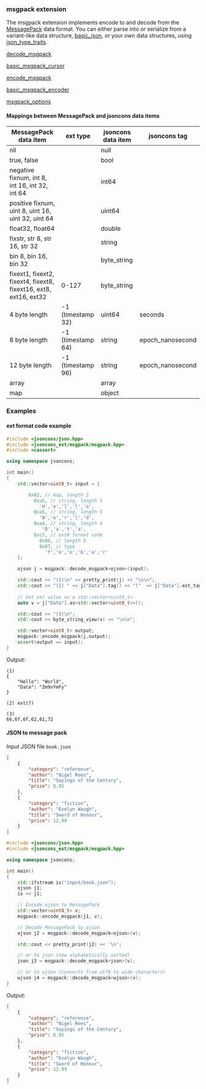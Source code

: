 ### msgpack extension

The msgpack extension implements encode to and decode from the [MessagePack](http://msgpack.org/index.html) data format.
You can either parse into or serialize from a variant-like data structure, [basic_json](../basic_json.md), or your own
data structures, using [json_type_traits](../json_type_traits.md).

[decode_msgpack](decode_msgpack.md)

[basic_msgpack_cursor](basic_msgpack_cursor.md)

[encode_msgpack](encode_msgpack.md)

[basic_msgpack_encoder](basic_msgpack_encoder.md)

[msgpack_options](msgpack_options.md)

#### Mappings between MessagePack and jsoncons data items

MessagePack data item                              |ext type | jsoncons data item|jsoncons tag  
-------------------------------------------------- |-----------------|---------------|------------------
 nil                                               |                  | null          |                  
 true, false                                     |                  | bool          |                  
 negative fixnum, int 8, int 16, int 32, int 64    |                  | int64         |                  
 positive fixnum, uint 8, uint 16, uint 32, uint 64|                  | uint64        |                  
 float32, float64                                |                  | double        |                  
 fixstr, str 8, str 16, str 32                   |                  | string        |                  
 bin 8, bin 16, bin 32                           |                  | byte_string   |                  
 fixext1, fixext2, fixext4, fixext8, fixext16, ext8, ext16, ext32    |0-127| byte_string               |
 4 byte length   |-1 (timestamp 32)                |uint64| seconds
 8 byte length   |-1 (timestamp 64)                |string| epoch_nanosecond
 12 byte length  |-1 (timestamp 96)               |string| epoch_nanosecond
 array                                             |                  | array         |                  
 map                                               |                  | object        |                  

### Examples

#### ext format code example

```cpp
#include <jsoncons/json.hpp>
#include <jsoncons_ext/msgpack/msgpack.hpp>
#include <cassert>

using namespace jsoncons;

int main()
{
    std::vector<uint8_t> input = {

        0x82, // map, length 2
          0xa5, // string, length 5
            'H','e','l','l','o',
          0xa5, // string, length 5
            'W','o','r','l','d',
          0xa4, // string, length 4
             'D','a','t','a',
          0xc7, // ext8 format code
            0x06, // length 6
            0x07, // type
              'f','o','o','b','a','r'
    };

    ojson j = msgpack::decode_msgpack<ojson>(input);

    std::cout << "(1)\n" << pretty_print(j) << "\n\n";
    std::cout << "(2) " << j["Data"].tag() << "("  << j["Data"].ext_tag() << ")\n\n";
    
    // Get ext value as a std::vector<uint8_t>
    auto v = j["Data"].as<std::vector<uint8_t>>(); 

    std::cout << "(3)\n";
    std::cout << byte_string_view(v) << "\n\n";

    std::vector<uint8_t> output;
    msgpack::encode_msgpack(j,output);
    assert(output == input);
}
```
Output:
```
(1)
{
    "Hello": "World",
    "Data": "Zm9vYmFy"
}

(2) ext(7)

(3)
66,6f,6f,62,61,72
```

#### JSON to message pack

Input JSON file `book.json`

```json
[
    {
        "category": "reference",
        "author": "Nigel Rees",
        "title": "Sayings of the Century",
        "price": 8.95
    },
    {
        "category": "fiction",
        "author": "Evelyn Waugh",
        "title": "Sword of Honour",
        "price": 12.99
    }
]
```
```cpp
#include <jsoncons/json.hpp>
#include <jsoncons_ext/msgpack/msgpack.hpp>

using namespace jsoncons;

int main()
{
    std::ifstream is("input/book.json");
    ojson j1;
    is >> j1;

    // Encode ojson to MessagePack
    std::vector<uint8_t> v;
    msgpack::encode_msgpack(j1, v);

    // Decode MessagePack to ojson 
    ojson j2 = msgpack::decode_msgpack<ojson>(v);

    std::cout << pretty_print(j2) << '\n';

    // or to json (now alphabetically sorted)
    json j3 = msgpack::decode_msgpack<json>(v);

    // or to wjson (converts from utf8 to wide characters)
    wjson j4 = msgpack::decode_msgpack<wjson>(v);
}
```
Output:
```json
[
    {
        "category": "reference",
        "author": "Nigel Rees",
        "title": "Sayings of the Century",
        "price": 8.95
    },
    {
        "category": "fiction",
        "author": "Evelyn Waugh",
        "title": "Sword of Honour",
        "price": 12.99
    }
]
```



